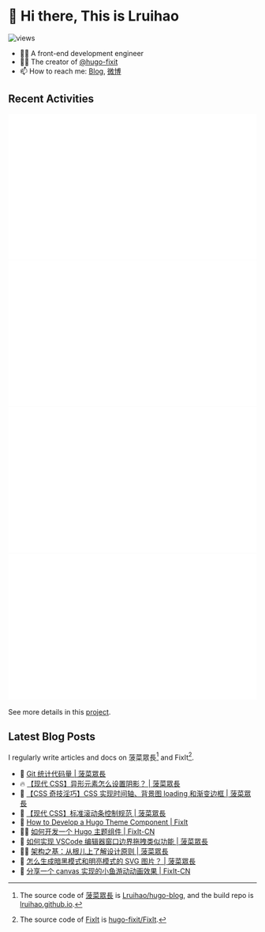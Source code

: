 # 👋 Hi there, This is Lruihao

![views](https://komarev.com/ghpvc/?username=Lruihao&color=ff69b4)

- 👨‍💻 A front-end development engineer
- 👨‍💼 The creator of [@hugo-fixit][hugo-fixit]
- 📫 How to reach me: [Blog][blog], [微博](https://weibo.com/liahao)

## Recent Activities

<div align="center">
    <a href="https://github.com/jstrieb/github-stats#gh-dark-mode-only">
        <img src="https://github.com/Lruihao/github-stats/blob/master/generated/overview.svg#gh-dark-mode-only" />
        <img src="https://github.com/Lruihao/github-stats/blob/master/generated/languages.svg#gh-dark-mode-only" />
    </a>
    <a href="https://github.com/jstrieb/github-stats#gh-light-mode-only">
        <img src="https://github.com/Lruihao/github-stats/blob/master/generated/overview.svg#gh-light-mode-only" />
        <img src="https://github.com/Lruihao/github-stats/blob/master/generated/languages.svg#gh-light-mode-only" />
    </a>
</div>

See more details in this [project](https://github.com/users/Lruihao/projects/1).

## Latest Blog Posts

I regularly write articles and docs on 菠菜眾長[^1] and FixIt[^2].

<!-- BLOG-POST-LIST:START -->
- 📝 [Git 统计代码量 | 菠菜眾長](https://lruihao.cn/posts/git-summary/ "Wed Jul 17 2024 8:06 AM")
- 🔥 [【现代 CSS】异形元素怎么设置阴影？ | 菠菜眾長](https://lruihao.cn/posts/drop-shadow/ "Mon Jul 15 2024 2:40 AM")
- 📝 [【CSS 奇技淫巧】CSS 实现时间轴、背景图 loading 和渐变边框 | 菠菜眾長](https://lruihao.cn/posts/fixit-docs-bookmark/ "Sun Jul 14 2024 5:03 AM")
- 📝 [【现代 CSS】标准滚动条控制规范 | 菠菜眾長](https://lruihao.cn/posts/scrollbar-styling/ "Fri Jun 28 2024 2:29 PM")
- 📝 [How to Develop a Hugo Theme Component | FixIt](https://fixit.lruihao.cn/components/dev-component/ "Thu Jun 27 2024 9:35 AM")
- 👨‍💻 [如何开发一个 Hugo 主题组件 | FixIt-CN](https://fixit.lruihao.cn/zh-cn/components/dev-component/ "Thu Jun 27 2024 9:35 AM")
- 📝 [如何实现 VSCode 编辑器窗口边界拖拽类似功能 | 菠菜眾長](https://lruihao.cn/posts/aside-toggle-drag/ "Thu Jun 13 2024 1:03 PM")
- 👨‍💻 [架构之基：从根儿上了解设计原则 | 菠菜眾長](https://lruihao.cn/posts/design-principles/ "Sat Jun 08 2024 6:24 PM")
- 📝 [怎么生成暗黑模式和明亮模式的 SVG 图片？ | 菠菜眾長](https://lruihao.cn/posts/svg-dark-light/ "Thu Jun 06 2024 2:13 PM")
- 📝 [分享一个 canvas 实现的小鱼游动动画效果 | FixIt-CN](https://fixit.lruihao.cn/zh-cn/guides/flyfish/ "Wed May 22 2024 2:12 AM")

<!-- BLOG-POST-LIST:END -->

<!-- link reference definition -->
[blog]: https://lruihao.cn
[blog-repo]: https://github.com/Lruihao/hugo-blog
[blog-deploy]: https://github.com/Lruihao/lruihao.github.io
[hugo-fixit]: https://github.com/hugo-fixit
[fixit]: https://fixit.lruihao.cn
[fixit-repo]: https://github.com/hugo-fixit/FixIt

<!-- footnote reference definition -->
[^1]: The source code of [菠菜眾長][blog] is [Lruihao/hugo-blog][blog-repo], and the build repo is [lruihao.github.io][blog-deploy].
[^2]: The source code of [FixIt][fixit] is [hugo-fixit/FixIt][fixit-repo].
